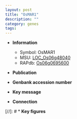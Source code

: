 ```yaml
---
layout: post
title: "OsMAR1"
description: ""
category: genes
tags: 
---
```


* **Information**  
    + Symbol: OsMAR1  
    + MSU: [LOC_Os06g48040](http://rice.uga.edu/cgi-bin/ORF_infopage.cgi?orf=LOC_Os06g48040)  
    + RAPdb: [Os06g0695600](http://rapdb.dna.affrc.go.jp/viewer/gbrowse_details/irgsp1?name=Os06g0695600)  

* **Publication**  

* **Genbank accession number**  

* **Key message**  

* **Connection**  

[//]: # * **Key figures**  


